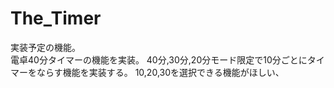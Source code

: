 # The_Timer
実装予定の機能。<br>
電卓40分タイマーの機能を実装。
40分,30分,20分モード限定で10分ごとにタイマーをならす機能を実装する。
10,20,30を選択できる機能がほしい、
